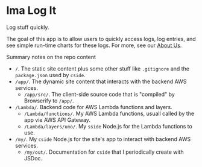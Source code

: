 # Ima Log It

Log stuff quickly.

The goal of this app is to allow users to quickly access logs, log entries, and see simple run-time charts for these logs. For more, see our [About Us](https://imalogit.com/about.html).

Summary notes on the repo content

- `/`. The static site content plus some other stuff like `.gitignore` and the `package.json` used by `cside`.
- `/app/`. The dynamic site content that interacts with the backend AWS services.
    - `/app/src/`. The client-side source code that is "compiled" by Browserify to  `/app/`.
- `/Lambda/`. Backend code for AWS Lambda functions and layers.
    - `/Lambda/functions/`. My AWS Lambda functions, usuall called by the app vie AWS API Gateway.
    - `/Lambda/layers/uno/`. My `sside` Node.js for the Lambda functions to use.
- `/my/`. My `cside` Node.js for the site's app to interact with backend AWS services.
    - `/my/out/`. Documentation for `cside` that I periodically create with JSDoc.

